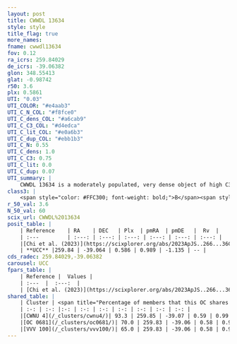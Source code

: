 ```yaml
---
layout: post
title: CWWDL 13634
style: style
title_flag: true
more_names: 
fname: cwwdl13634
fov: 0.12
ra_icrs: 259.84029
de_icrs: -39.06382
glon: 348.55413
glat: -0.98742
r50: 3.6
plx: 0.5861
UTI: "0.03"
UTI_COLOR: "#e4aab3"
UTI_C_N_COL: "#f8fce0"
UTI_C_dens_COL: "#a6cab9"
UTI_C_C3_COL: "#d4edca"
UTI_C_lit_COL: "#e0a6b3"
UTI_C_dup_COL: "#ebb1b3"
UTI_C_N: 0.55
UTI_C_dens: 1.0
UTI_C_C3: 0.75
UTI_C_lit: 0.0
UTI_C_dup: 0.07
UTI_summary: |
    CWWDL 13634 is a moderately populated, very dense object of high C3 quality. It was recently reported in the literature.<br><br><span style="color: #99180f; font-weight: bold;">Warning: </span>This is very likely a duplicate object, which shares a large percentage of members with at least one previously reported entry.
class3: |
    <span style="color: #FFC300; font-weight: bold;">B</span><span style="color: green; font-weight: bold;">A</span>
r_50_val: 3.6
N_50_val: 60
scix_url: CWWDL%2013634
posit_table: |
    | Reference    | RA    | DEC   | Plx  | pmRA  | pmDE   |  Rv  |
    | :---         | :---: | :---: | :---: | :---: | :---: | :---: |
    |[Chi et al. (2023)](https://scixplorer.org/abs/2023ApJS..266...36C) | 259.867 | -39.06 | 0.585 | 1.001 | -1.141 | 39.714 |
    | **UCC** |259.84 | -39.064 | 0.586 | 0.989 | -1.135 | -- | 
cds_radec: 259.84029,-39.06382
carousel: UCC
fpars_table: |
    | Reference |  Values |
    | :---  |  :---:  |
    | [Chi et al. (2023)](https://scixplorer.org/abs/2023ApJS..266...36C) | `logAge=5.48, Z=0.42` |
shared_table: |
    | Cluster | <span title="Percentage of members that this OC shares with the ones listed">%</span>   | RA   | DEC   | Plx   | pmRA  | pmDE  | Rv | UTI |
    | :-: | :-: |:-: | :-: | :-: | :-: | :-: | :-: | :-: |
    |[CWNU 4](/_clusters/cwnu4/)| 93.3 | 259.85 | -39.07 | 0.59 | 0.99 | -1.14 | -- |0.15 |
    |[OC 0681](/_clusters/oc0681/)| 70.0 | 259.83 | -39.06 | 0.58 | 0.99 | -1.13 | -- |0.06 |
    |[VVV 100](/_clusters/vvv100/)| 65.0 | 259.83 | -39.06 | 0.58 | 0.99 | -1.13 | -- |0.43 |
---
```

